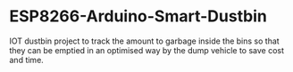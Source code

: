 # ESP8266-Arduino-Smart-Dustbin
IOT dustbin project to track the amount to garbage inside the bins so that they can be emptied in an optimised way by the dump vehicle to save cost and time. 
